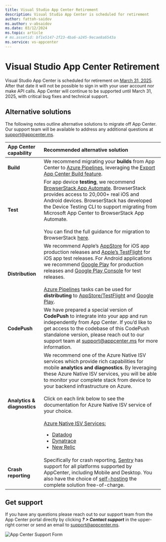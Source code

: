 ```yaml
---
title: Visual Studio App Center Retirement  
description: Visual Studio App Center is scheduled for retirement
author: fattoh-saidov
ms.author: v-absaidov
ms.date: 03/12/2024
ms.topic: article
# ms.assetid: bf1e5147-2f23-4ba6-a245-9ecae8a6543a
ms.service: vs-appcenter
---
```


# Visual Studio App Center Retirement  
Visual Studio App Center is scheduled for retirement on <u>March 31, 2025</u>.  After that date it will not be possible to sign in with your user account nor make API calls. App Center will continue to be supported until March 31, 2025, with critical bug fixes and technical support. 

## Alternative solutions 
The following notes outline alternative solutions to migrate off App Center.  Our support team will be available to address any additional questions at [support@appcenter.ms](mailto:support@appcenter.ms).

| App Center capability                 | Recommended alternative solution|
|:--------------------------------------|:-------------------------------|
| <b>Build</b>                          | We recommend migrating your <b>builds</b> from App Center to [Azure Pipelines](https://azure.microsoft.com/products/devops/pipelines/), leveraging the [Export App Center Build feature](~/build/export-to-azure-pipelines.md).                  |
| <b>Test</b>                           | For app device <b>testing</b>, we recommend [BrowserStack App Automate](https://www.browserstack.com/microsoft-browserstack). BrowserStack provides access to 20,000+ real iOS and Android devices.  BrowserStack has developed the Device Testing CLI to support migrating from Microsoft App Center to BrowserStack App Automate. <br/> <br/>You can find the full guidance for migration to BrowserStack [here](https://www.browserstack.com/microsoft-browserstack).   |
| <b>Distribution</b>                       | We recommend Apple’s [AppStore](https://www.apple.com/app-store/) for iOS app production releases and [Apple’s  TestFlight](https://developer.apple.com/testflight/) for iOS app test releases. For Android applications we recommend [Google Play](https://play.google.com/) for production releases and [Google Play Console](https://play.google.com/console/about/guides/releasewithconfidence/) for test releases. <br/><br/>[Azure Pipelines](https://azure.microsoft.com/products/devops/pipelines/) tasks can be used for <b>distributing</b> to [AppStore/TestFlight](https://marketplace.visualstudio.com/items?itemName=ms-vsclient.app-store) and [Google Play](https://marketplace.visualstudio.com/items?itemName=ms-vsclient.google-play).          |
| <b>CodePush</b>           | We have prepared a special version of <b>CodePush</b> to integrate into your app and run independently from App Center. If you’d like to get access to the codebase of this CodePush standalone version, please reach out to our support team at [support@appcenter.ms](mailto:support@appcenter.ms) for more information. |
| <b>Analytics & diagnostics</b> | We recommend one of the Azure Native ISV services which provide rich capabilities for mobile <b>analytics and diagnostics</b>. By leveraging these Azure Native ISV services, you will be able to monitor your complete stack from device to your backend infrastructure on Azure. <br/><br/>Click on each link below to see the documentation for Azure Native ISV service of your choice. <br/><br/>[Azure Native ISV Services:](/azure/partner-solutions/) <ul><li>[Datadog](/azure/partner-solutions/datadog/overview)</li><li>[Dynatrace](/azure/partner-solutions/dynatrace/dynatrace-overview)</li><li>[New Relic](/azure/partner-solutions/new-relic/new-relic-overview)</li></ul> | 
| <b>Crash reporting</b> | Specifically for crash reporting, [Sentry](https://sentry.io/welcome/) has support for all platforms supported by AppCenter, including Mobile and Desktop. You also have the choice of [self-hosting](https://github.com/getsentry/self-hosted/) the complete solution free-of-charge. |


## Get support
If you have any questions please reach out to our support team from the App Center portal directly by clicking <b><i>? > Contact support</i></b> in the upper-right corner or send an email to [support@appcenter.ms](mailto:support@appcenter.ms).

![App Center Support Form](~/images/app-center-support-form.png)
